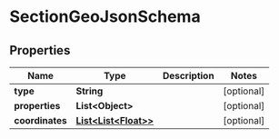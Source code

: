 
# SectionGeoJsonSchema

## Properties
Name | Type | Description | Notes
------------ | ------------- | ------------- | -------------
**type** | **String** |  |  [optional]
**properties** | **List&lt;Object&gt;** |  |  [optional]
**coordinates** | [**List&lt;List&lt;Float&gt;&gt;**](List.md) |  |  [optional]



